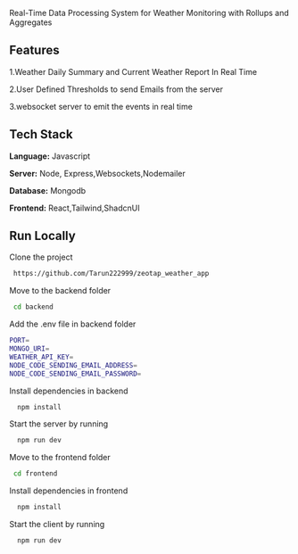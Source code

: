 

Real-Time Data Processing System for
 Weather Monitoring with Rollups and Aggregates


## Features

1.Weather Daily Summary and Current Weather Report In Real Time

2.User Defined Thresholds to send Emails from the server

3.websocket server to emit the events in real time
 


## Tech Stack


**Language:** Javascript

**Server:** Node, Express,Websockets,Nodemailer

**Database:** Mongodb

**Frontend:** React,Tailwind,ShadcnUI





## Run Locally

Clone the project

```bash
 https://github.com/Tarun222999/zeotap_weather_app
```
Move to the backend folder
```bash
 cd backend 
```

Add the .env file in backend folder
```bash
PORT=
MONGO_URI=
WEATHER_API_KEY=
NODE_CODE_SENDING_EMAIL_ADDRESS=
NODE_CODE_SENDING_EMAIL_PASSWORD=
```


Install dependencies in  backend

```bash
  npm install
```

Start the server by running

```bash
  npm run dev
```

Move to the frontend folder
```bash
 cd frontend 
```




Install dependencies in  frontend

```bash
  npm install
```

Start the client by running

```bash
  npm run dev
```
